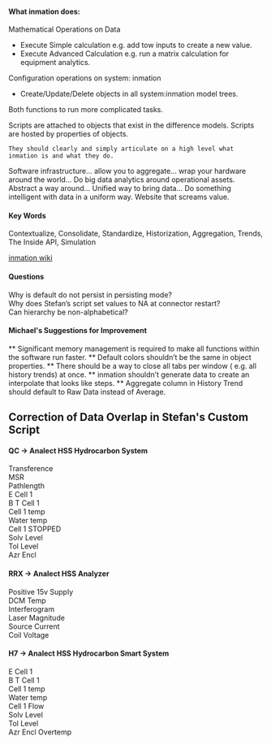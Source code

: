 #### What inmation does:

Mathematical Operations on Data
  * Execute Simple calculation e.g. add tow inputs to create a new value.
  * Execute Advanced Calculation e.g. run a matrix calculation for equipment analytics.
  
Configuration operations on system: inmation
  * Create/Update/Delete objects in all system:inmation model trees.

Both functions to run more complicated tasks.

Scripts are attached to objects that exist in the difference models.
Scripts are hosted by properties of objects.

```
They should clearly and simply articulate on a high level what inmation is and what they do.
```
Software infrastructure... allow you to aggregate... wrap your hardware around the world...
Do big data analytics around operational assets.
Abstract a way around...
Unified way to bring data...
Do something intelligent with data in a uniform way. Website that screams value.

#### Key Words

Contextualize, Consolidate, Standardize, Historization, Aggregation, Trends, The Inside API, Simulation

[inmation wiki](https://inmation.com/wiki/index.php?title=Main_Page)

#### Questions

Why is default do not persist in persisting mode?</br>
Why does Stefan’s script set values to NA at connector restart?</br>
Can hierarchy be non-alphabetical?</br>

#### Michael's Suggestions for Improvement

** Significant memory management is required to make all functions within the software run faster.
** Default colors shouldn’t be the same in object properties.
** There should be a way to close all tabs per window ( e.g. all history trends) at once.
** inmation shouldn’t generate data to create an interpolate that looks like steps.
** Aggregate column in History Trend should default to Raw Data instead of Average.

## Correction of Data Overlap in Stefan's Custom Script

#### QC -> Analect HSS Hydrocarbon System

Transference</br>
MSR</br>
Pathlength</br>
E Cell 1</br>
B T Cell 1</br>
Cell 1 temp</br>
Water temp</br>
Cell 1 STOPPED</br>
Solv Level</br>
Tol Level</br>
Azr Encl

#### RRX -> Analect HSS Analyzer

Positive 15v Supply</br>
DCM Temp</br>
Interferogram</br>
Laser Magnitude</br>
Source Current</br>
Coil Voltage

#### H7 -> Analect HSS Hydrocarbon Smart System

E Cell 1</br>
B T Cell 1</br>
Cell 1 temp</br>
Water temp</br>
Cell 1 Flow</br>
Solv Level</br>
Tol Level</br>
Azr Encl Overtemp
